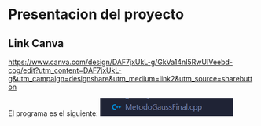 # Presentacion del proyecto

## Link Canva


https://www.canva.com/design/DAF7jxUkL-g/GkVa14nI5RwUIVeebd-cog/edit?utm_content=DAF7jxUkL-g&utm_campaign=designshare&utm_medium=link2&utm_source=sharebutton


El programa es el siguiente:
![alt text](image.png)